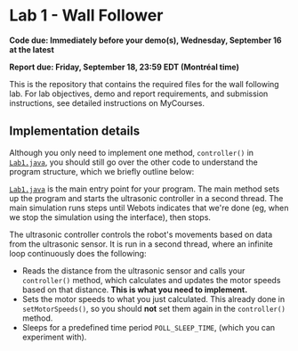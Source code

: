 # Lab 1 - Wall Follower

**Code due: Immediately before your demo(s), Wednesday, September 16 at the latest**

**Report due: Friday, September 18, 23:59 EDT (Montréal time)**

This is the repository that contains the required files for the wall following lab.
For lab objectives, demo and report requirements, and submission instructions, see
detailed instructions on MyCourses.

## Implementation details

Although you only need to implement one method, `controller()` in [`Lab1.java`](controllers/Lab1/Lab1.java),
you should still go over the other code to understand the program structure, which we
briefly outline below:

[`Lab1.java`](controllers/Lab1/Lab1.java) is the main entry point for your program.
The main method sets up the program and starts the
ultrasonic controller in a second thread. The main simulation runs steps until Webots indicates that we're done
(eg, when we stop the simulation using the interface), then stops.

The ultrasonic controller controls the robot's movements based on data from the ultrasonic sensor.
It is run in a second thread, where an infinite loop continuously does the following:
  * Reads the distance from the ultrasonic sensor and calls your `controller()` method, which
    calculates and updates the motor speeds based on that distance. **This is what you need to implement.**
  * Sets the motor speeds to what you just calculated. This already done in `setMotorSpeeds()`,
    so you should **not** set them again in the `controller()` method.
  * Sleeps for a predefined time period `POLL_SLEEP_TIME`, (which you can experiment with).
  


